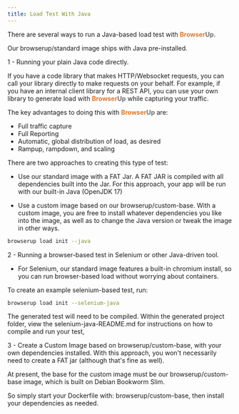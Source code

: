 ```yaml
---
title: Load Test With Java
---
```


There are several ways to run a Java-based load test with <span style="font-weight: bold; color: #de792b;">Browser</span><span style="font-weight: bold; color: #6e6e6e;">Up</span>.

Our browserup/standard image ships with Java pre-installed.


1 - Running your plain Java code directly.

If you have a code library that makes HTTP/Websocket requests, you can call
your library directly to make requests on your behalf. For example, if you
have an internal client library for a REST API, you can use your own library to
generate load with <span style="font-weight: bold; color: #de792b;">Browser</span><span style="font-weight: bold; color: #6e6e6e;">Up</span> while capturing your traffic.

The key advantages to doing this with <span style="font-weight: bold; color: #de792b;">Browser</span><span style="font-weight: bold; color: #6e6e6e;">Up</span> are:
* Full traffic capture
* Full Reporting
* Automatic, global distribution of load, as desired
* Rampup, rampdown, and scaling

There are two approaches to creating this type of test:

* Use our standard image with a FAT Jar. A FAT JAR is compiled with all
dependencies built into the Jar. For this approach, your app will be run with our
built-in Java (OpenJDK 17)

* Use a custom image based on our browserup/custom-base. With a custom image, you are free to install whatever dependencies
you like into the image, as well as to change the Java version or tweak the image in other ways.

```bash
browserup load init --java
```

2 - Running a browser-based test in Selenium or other Java-driven tool.

* For Selenium, our standard image features a built-in chromium install, so you can
run browser-based load without worrying about containers.

To create an example selenium-based test, run:

```bash
browserup load init --selenium-java
```

The generated test will need to be compiled. Within the generated project folder, view the selenium-java-README.md for instructions on how to compile and run your test,

3 - Create a Custom Image based on browserup/custom-base, with your own dependencies installed. With this approach,
you won't necessarily need to create a FAT jar (although that's fine as well).

At present, the base for the custom image must be our browserup/custom-base image, which is built on Debian Bookworm Slim.

So simply start your Dockerfile with:
browserup/custom-base, then install your dependencies as needed.

